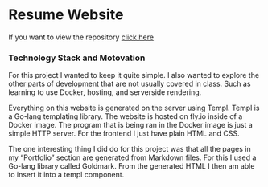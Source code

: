 # Resume Website

If you want to view the repository <a href=https://github.com/colorfulparadox/resume-website target=_blank>click here</a>

### Technology Stack and Motovation
For this project I wanted to keep it quite simple. I also wanted to explore the other parts of development that are not usually covered in class. Such as learning to use Docker, hosting, and serverside rendering. 

Everything on this website is generated on the server using Templ. Templ is a Go-lang templating library. The website is hosted on fly.io inside of a Docker image. The program that is being ran in the Docker image is just a simple HTTP server. For the frontend I just have plain HTML and CSS. 

The one interesting thing I did do for this project was that all the pages in my “Portfolio” section are generated from Markdown files. For this I used a Go-lang library called Goldmark. From the generated HTML I then am able to insert it into a templ component.